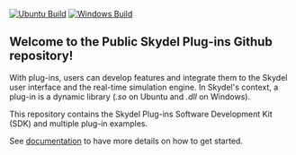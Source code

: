 [![Ubuntu Build](https://github.com/learn-orolia/skydel-plug-ins/actions/workflows/ubuntu_build.yml/badge.svg)](https://github.com/learn-orolia/skydel-plug-ins/actions/workflows/ubuntu_build.yml)
[![Windows Build](https://github.com/learn-orolia/skydel-plug-ins/actions/workflows/windows_build.yml/badge.svg)](https://github.com/learn-orolia/skydel-plug-ins/actions/workflows/windows_build.yml)
## Welcome to the Public Skydel Plug-ins Github repository!

With plug-ins, users can develop features and integrate them to the Skydel user interface and the real-time simulation engine. In Skydel's context, a plug-in is a dynamic library (*.so* on Ubuntu and *.dll* on Windows).

This repository contains the Skydel Plug-ins Software Development Kit (SDK) and multiple plug-in examples.

See [documentation](https://skydel.gitbook.io/skydel-plug-ins-documentation/) to have more details on how to get started.
